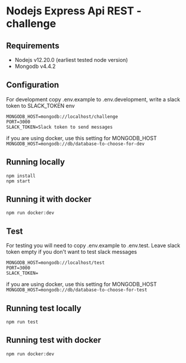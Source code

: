 # Nodejs Express Api REST - challenge

## Requirements

- Nodejs v12.20.0 (earliest tested node version)
- Mongodb v4.4.2

## Configuration

For development copy .env.example to .env.development, write a slack token to SLACK_TOKEN env

```
MONGODB_HOST=mongodb://localhost/challenge
PORT=3000
SLACK_TOKEN=Slack token to send messages
```

if you are using docker, use this setting for MONGODB_HOST `MONGODB_HOST=mongodb://db/database-to-choose-for-dev`

## Running locally

```
npm install
npm start
```

## Running it with docker

```
npm run docker:dev
```

## Test

For testing you will need to copy .env.example to .env.test. Leave slack token empty if you don't want to test slack messages

```
MONGODB_HOST=mongodb://localhost/test
PORT=3000
SLACK_TOKEN=
```

if you are using docker, use this setting for MONGODB_HOST `MONGODB_HOST=mongodb://db/database-to-choose-for-test`

## Running test locally

```
npm run test
```

## Running test with docker

```
npm run docker:dev
```

